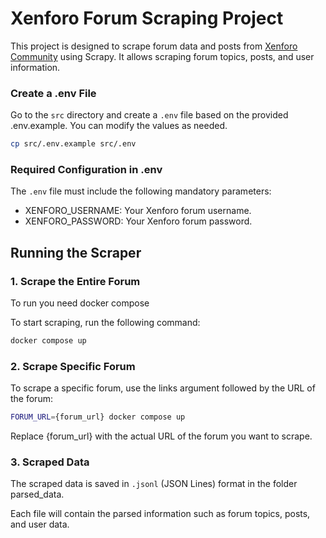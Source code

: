 # Xenforo Forum Scraping Project

This project is designed to scrape forum data and posts from [Xenforo Community](https://xenforo.com/community/) using Scrapy. It allows scraping forum topics, posts, and user information.

### Create a .env File
Go to the `src` directory and create a `.env` file based on the provided .env.example. You can modify the values as needed.

```bash
cp src/.env.example src/.env
```

### Required Configuration in .env
The `.env` file must include the following mandatory parameters:

* XENFORO_USERNAME: Your Xenforo forum username.
* XENFORO_PASSWORD: Your Xenforo forum password.

[//]: # (### Optional Configuration)

[//]: # (The following environment variables are optional and have default values, but can be customized:)

[//]: # ()
[//]: # (* `SCRAPY_CONCURRENT_REQUESTS`: Number of concurrent requests made by Scrapy &#40;default: 16&#41;.)

[//]: # (* `SCRAPY_DOWNLOAD_DELAY`: Delay between requests to avoid overloading the server &#40;default: 0 )

[//]: # (  seconds&#41;.)

[//]: # (* `SCRAPY_LOG_FILE`: Path to the Scrapy log file &#40;default: log.txt&#41;.)

[//]: # (* `SCRAPY_PARSED_DATA_DIR_NAME`: Directory where the parsed data will be saved &#40;default: parsed_data&#41;.)

[//]: # ()
[//]: # (Example .env File)

[//]: # (```bash)

[//]: # (XENFORO_USERNAME=your_username)

[//]: # (XENFORO_PASSWORD=your_password)

[//]: # ()
[//]: # (SCRAPY_CONCURRENT_REQUESTS=16)

[//]: # (SCRAPY_DOWNLOAD_DELAY=0.5)

[//]: # (SCRAPY_LOG_FILE=scrapy.log)

[//]: # (SCRAPY_PARSED_DATA_DIR_NAME=parsed_data)

[//]: # (```)

## Running the Scraper

### 1. Scrape the Entire Forum
To run you need docker compose

To start scraping, run the following command:

```bash
docker compose up
```

### 2. Scrape Specific Forum

To scrape a specific forum, use the links argument followed by the URL of the forum:

```bash
FORUM_URL={forum_url} docker compose up
```

Replace {forum_url} with the actual URL of the forum you want to scrape.

### 3. Scraped Data
The scraped data is saved in `.jsonl` (JSON Lines) format in the folder parsed_data.

Each file will contain the parsed information such as forum topics, posts, and user data.